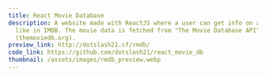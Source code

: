 ```yaml
---
title: React Movie Database
description: A website made with ReactJS where a user can get info on a movie
  like in IMDB. The movie data is fetched from "The Movie Database API"
  (themoviedb.org).
preview_link: http://dotslash21.cf/rmdb/
code_link: https://github.com/dotslash21/react_movie_db
thumbnail: /assets/images/rmdb_preview.webp
---
```

